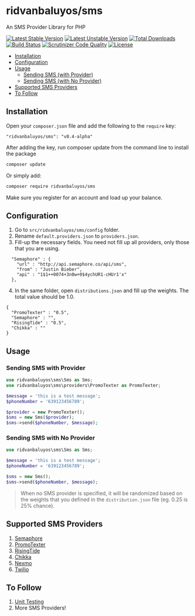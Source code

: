 ridvanbaluyos/sms
=======

An SMS Provider Library for PHP 

[![Latest Stable Version](https://poser.pugx.org/ridvanbaluyos/sms/v/stable)](https://packagist.org/packages/ridvanbaluyos/sms)
[![Latest Unstable Version](https://poser.pugx.org/ridvanbaluyos/sms/v/unstable)](https://packagist.org/packages/ridvanbaluyos/sms)
[![Total Downloads](https://poser.pugx.org/ridvanbaluyos/sms/downloads)](https://packagist.org/packages/ridvanbaluyos/sms)
[![Build Status](https://scrutinizer-ci.com/g/ridvanbaluyos/sms-providers/badges/build.png?b=master)](https://scrutinizer-ci.com/g/ridvanbaluyos/sms-providers/build-status/master)
[![Scrutinizer Code Quality](https://scrutinizer-ci.com/g/ridvanbaluyos/sms-providers/badges/quality-score.png?b=master)](https://scrutinizer-ci.com/g/ridvanbaluyos/sms-providers/?branch=master)
[![License](https://poser.pugx.org/ridvanbaluyos/sms/license)](https://packagist.org/packages/ridvanbaluyos/sms)

- [Installation](#installation)
- [Configuration](#configuration)
- [Usage](#usage)
    - [Sending SMS (with Provider)](#sending-sms-with-provider)
    - [Sending SMS (with No Provider)](#sending-sms-with-no-provider)
- [Supported SMS Providers](#supported-sms-providers)
- [To Follow](#to-follow)
    
    
## Installation ##
Open your `composer.json` file and add the following to the `require` key:

    "ridvanbaluyos/sms": "v0.4-alpha"

After adding the key, run composer update from the command line to install the package

```bash
composer update
```

Or simply add:
```bash
composer require ridvanbaluyos/sms
```

Make sure you register for an account and load up your balance. 

## Configuration ##
1. Go to `src/ridvanbaluyos/sms/config` folder.
2. Rename `default.providers.json` to `providers.json`.
3. Fill-up the necessary fields. You need not fill up all providers, only those that you are using.
```
  "Semaphore" : {
    "url" : "http://api.semaphore.co/api/sms",
    "from" : "Justin Bieber",
    "api" : "1$1++0074+3n0w+0$4ychUR1-cHUr1'x"
  },
```
4. In the same folder, open `distributions.json` and fill up the weights. The total value should be 1.0.
```
{
  "PromoTexter" : "0.5",
  "Semaphore" : "",
  "RisingTide" : "0.5",
  "Chikka" : ""
}
```

## Usage ##
### Sending SMS with Provider ###
```php
use ridvanbaluyos\sms\Sms as Sms;
use ridvanbaluyos\sms\providers\PromoTexter as PromoTexter;

$message = 'this is a test message';
$phoneNumber = '639123456789';

$provider = new PromoTexter();
$sms = new Sms($provider);
$sms->send($phoneNumber, $message);
```
### Sending SMS with No Provider ###
```php
use ridvanbaluyos\sms\Sms as Sms;

$message = 'this is a test message';
$phoneNumber = '639123456789';

$sms = new Sms();
$sms->send($phoneNumber, $message);
```
>When no SMS provider is specified, it will be randomized based on the weights that you defined in the `distribution.json` file (eg. 0.25 is 25% chance).

## Supported SMS Providers ##
1. [Semaphore](http://semaphore.co/)
2. [PromoTexter](http://www.promotexter.com/)
3. [RisingTide](http://www.risingtide.ph/)
4. [Chikka](http://api.chikka.com/)
5. [Nexmo](https://www.nexmo.com)
6. [Twilio](https://www.twilio.com)

## To Follow ##
1. [Unit Testing](http://codeception.com/)
2. More SMS Providers!
